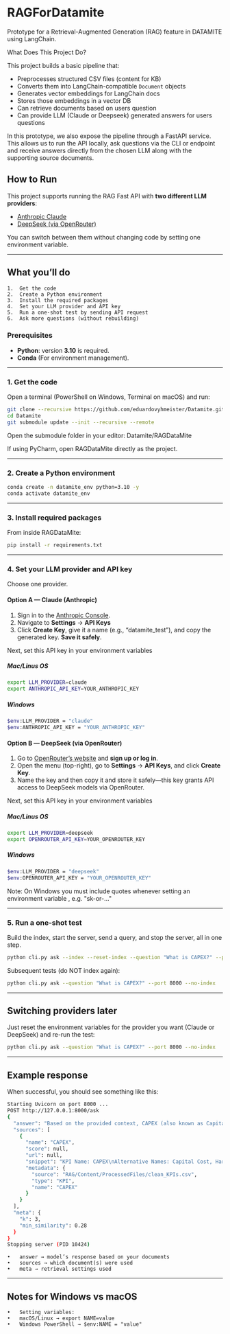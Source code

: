 # RAGForDatamite

Prototype for a Retrieval-Augmented Generation (RAG) feature in DATAMITE using LangChain. 

What Does This Project Do?

This project builds a basic pipeline that:
- Preprocesses structured CSV files (content for KB)
- Converts them into LangChain-compatible `Document` objects
- Generates vector embeddings for LangChain docs
- Stores those embeddings in a vector DB
- Can retrieve documents based on users question
- Can provide LLM (Claude or Deepseek) generated answers for users questions

In this prototype, we also expose the pipeline through a FastAPI service. This allows us to run the API locally, ask questions via the CLI or endpoint and receive answers directly from the chosen LLM along with the supporting source documents.  

## How to Run

This project supports running the RAG Fast API with **two different LLM providers**:
- [Anthropic Claude](https://www.anthropic.com/)  
- [DeepSeek (via OpenRouter)](https://openrouter.ai/)  

You can switch between them without changing code by setting one environment variable.

---

## What you’ll do

	1.	Get the code
	2.	Create a Python environment
	3.	Install the required packages
	4.	Set your LLM provider and API key
	5.	Run a one-shot test by sending API request
	6.	Ask more questions (without rebuilding)



### Prerequisites

- **Python**: version **3.10** is required.  
- **Conda** (For environment management).  

---
### 1. Get the code

Open a terminal (PowerShell on Windows, Terminal on macOS) and run:

```bash
git clone --recursive https://github.com/eduardovyhmeister/Datamite.git
cd Datamite
git submodule update --init --recursive --remote
```

Open the submodule folder in your editor:
Datamite/RAGDataMite

If using PyCharm, open RAGDataMite directly as the project.

---

### 2. Create a Python environment

```bash
conda create -n datamite_env python=3.10 -y
conda activate datamite_env
```
---

### 3. Install required packages

From inside RAGDataMite:
```bash
pip install -r requirements.txt
```
---

### 4. Set your LLM provider and API key

Choose one provider.

####  Option A — Claude (Anthropic)
1. Sign in to the [Anthropic Console](https://console.anthropic.com/).
2. Navigate to **Settings** → **API Keys**
3. Click **Create Key**, give it a name (e.g., “datamite_test”), and copy the generated key. **Save it safely**.

Next, set this API key in your environment variables

##### Mac/Linus OS
```bash
export LLM_PROVIDER=claude
export ANTHROPIC_API_KEY=YOUR_ANTHROPIC_KEY
```
##### Windows

```bash
$env:LLM_PROVIDER = "claude"
$env:ANTHROPIC_API_KEY = "YOUR_ANTHROPIC_KEY"
```

####  Option B — DeepSeek (via OpenRouter)

1. Go to [OpenRouter’s website](https://openrouter.ai/) and **sign up or log in**.
2. Open the menu (top-right), go to **Settings** → **API Keys**, and click **Create Key**.
3. Name the key and then copy it and store it safely—this key grants API access to DeepSeek models via OpenRouter.

Next, set this API key in your environment variables

##### Mac/Linus OS
```bash
export LLM_PROVIDER=deepseek
export OPENROUTER_API_KEY=YOUR_OPENROUTER_KEY
```

##### Windows

```bash
$env:LLM_PROVIDER = "deepseek"
$env:OPENROUTER_API_KEY = "YOUR_OPENROUTER_KEY"
```

Note: On Windows you must include quotes whenever setting an environment variable , e.g. "sk-or-..."

---

### 5. Run a one-shot test

Build the index, start the server, send a query, and stop the server, all in one step.

```bash
python cli.py ask --index --reset-index --question "What is CAPEX?" --port 8000
```
Subsequent tests (do NOT index again):

```bash
python cli.py ask --question "What is CAPEX?" --port 8000 --no-index
```

---

## Switching providers later

Just reset the environment variables for the provider you want (Claude or DeepSeek) and re-run the test:

```bash
python cli.py ask --question "What is CAPEX?" --port 8000 --no-index
```

---

## Example response

When successful, you should see something like this:

```bash
Starting Uvicorn on port 8000 ...
POST http://127.0.0.1:8000/ask
{
  "answer": "Based on the provided context, CAPEX (also known as Capital Cost) refers to one-time, upfront investments made to acquire, upgrade, or maintain long-term physical and technological assets...",
  "sources": [
    {
      "name": "CAPEX",
      "score": null,
      "url": null,
      "snippet": "KPI Name: CAPEX\nAlternative Names: Capital Cost, Hardware Costs...",
      "metadata": {
        "source": "RAG/Content/ProcessedFiles/clean_KPIs.csv",
        "type": "KPI",
        "name": "CAPEX"
      }
    }
  ],
  "meta": {
    "k": 3,
    "min_similarity": 0.28
  }
}
Stopping server (PID 10424)
```

	•	answer → model’s response based on your documents
	•	sources → which document(s) were used
	•	meta → retrieval settings used

---

## Notes for Windows vs macOS

	•	Setting variables:
	•	macOS/Linux → export NAME=value
	•	Windows PowerShell → $env:NAME = "value"
